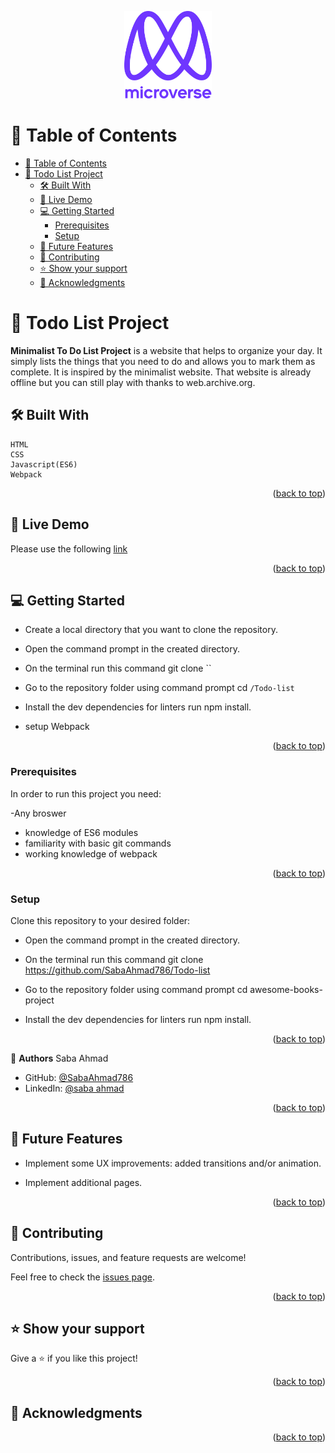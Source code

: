 <a name="readme-top"></a>

<div align="center">

  <img src="murple_logo.png" alt="logo" width="140"  height="auto" />
  <br/>

</div>

<!-- TABLE OF CONTENTS -->

# 📗 Table of Contents

- [📗 Table of Contents](#-table-of-contents)
- [📖 Todo List Project](#-todo-list-project)
  - [🛠 Built With ](#-built-with-)
  - [🚀 Live Demo ](#-live-demo-)
  - [💻 Getting Started ](#-getting-started-)
    - [Prerequisites](#prerequisites)
    - [Setup](#setup)
  - [🔭 Future Features ](#-future-features-)
  - [🤝 Contributing ](#-contributing-)
  - [⭐️ Show your support ](#️-show-your-support-)
  - [🙏 Acknowledgments ](#-acknowledgments-)

<!-- PROJECT DESCRIPTION -->

# 📖 Todo List Project<a name="about-project"></a>

**Minimalist To Do List Project** 
is a website that helps to organize your day. It simply lists the things that you need to do and allows you to mark them as complete. It is inspired by the minimalist website. That website is already offline but you can still play with thanks to web.archive.org.


## 🛠 Built With <a name="built-with"></a>
    HTML
    CSS
    Javascript(ES6)
    Webpack

<p align="right">(<a href="#readme-top">back to top</a>)</p>


## 🚀 Live Demo <a name="live-demo"></a>

Please use the following [link](https://sabaahmad786.github.io/Todo-list/dist/)

<p align="right">(<a href="#readme-top">back to top</a>)</p>


## 💻 Getting Started <a name="getting-started"></a>

- Create a local directory that you want to clone the repository.

- Open the command prompt in the created directory.

- On the terminal run this command git clone ``

- Go to the repository folder using command prompt cd `/Todo-list`

- Install the dev dependencies for linters run npm install.
- setup Webpack

<p align="right">(<a href="#readme-top">back to top</a>)</p>

### Prerequisites

In order to run this project you need:

-Any broswer
- knowledge of ES6 modules
- familiarity with basic git commands
- working knowledge of webpack


<p align="right">(<a href="#readme-top">back to top</a>)</p>

### Setup

Clone this repository to your desired folder:

- Open the command prompt in the created directory.

- On the terminal run this command git clone https://github.com/SabaAhmad786/Todo-list

- Go to the repository folder using command prompt cd awesome-books-project

- Install the dev dependencies for linters run npm install.



<p align="right">(<a href="#readme-top">back to top</a>)</p>

<!-- Author -->

👤 **Authors**
Saba Ahmad

- GitHub: [@SabaAhmad786](https://github.com/SabaAhmad786)
- LinkedIn: [@saba ahmad](https://www.linkedin.com/in/saba-ahmad-97b938244/)


<p align="right">(<a href="#readme-top">back to top</a>)</p>


## 🔭 Future Features <a name="future-features"></a>

- Implement some UX improvements: added transitions and/or animation.

- Implement additional pages.

<p align="right">(<a href="#readme-top">back to top</a>)</p>


## 🤝 Contributing <a name="contributing"></a>

Contributions, issues, and feature requests are welcome!

Feel free to check the [issues page](https://github.com/SabaAhmad786/Todo-list/issues).

<p align="right">(<a href="#readme-top">back to top</a>)</p>


## ⭐️ Show your support <a name="support"></a>

Give a ⭐️ if you like this project!

<p align="right">(<a href="#readme-top">back to top</a>)</p>


## 🙏 Acknowledgments <a name="acknowledgements"></a>


<p align="right">(<a href="#readme-top">back to top</a>)</p>
